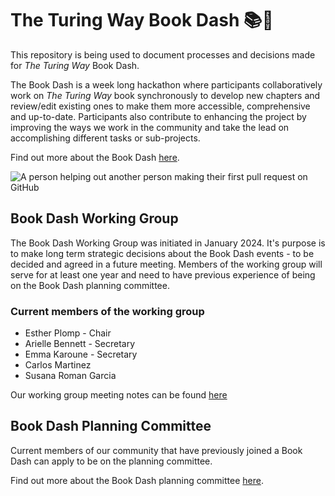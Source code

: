 # The Turing Way Book Dash 📚💨

This repository is being used to document processes and decisions made for *The Turing Way* Book Dash.

The Book Dash is a week long hackathon where participants collaboratively work on *The Turing Way* book synchronously to develop new chapters and review/edit existing ones to make them more accessible, comprehensive and up-to-date. 
Participants also contribute to enhancing the project by improving the ways we work in the community and take the lead on accomplishing different tasks or sub-projects.

Find out more about the Book Dash [here](https://the-turing-way.netlify.app/community-handbook/bookdash).

![A person helping out another person making their first pull request on GitHub](https://github.com/the-turing-way/bookdash/first-pull-request.svg "First pull request")

## Book Dash Working Group

The Book Dash Working Group was initiated in January 2024. 
It's purpose is to make long term strategic decisions about the Book Dash events - to be decided and agreed in a future meeting.
Members of the working group will serve for at least one year and need to have previous experience of being on the Book Dash planning committee.

### Current members of the working group

* Esther Plomp - Chair
* Arielle Bennett - Secretary
* Emma Karoune - Secretary
* Carlos Martinez
* Susana Roman Garcia

Our working group meeting notes can be found [here](https://github.com/the-turing-way/bookdash/wg-meeting-notes)

## Book Dash Planning Committee
Current members of our community that have previously joined a Book Dash can apply to be on the planning committee.

Find out more about the Book Dash planning committee [here](https://the-turing-way.netlify.app/community-handbook/bookdash/bookdash-selection).




